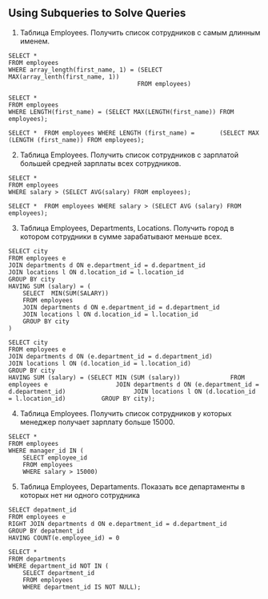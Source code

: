 
##  **Using Subqueries to Solve Queries**

1) Таблица Employees. Получить список сотрудников с самым длинным именем.

```
SELECT *
FROM employees
WHERE array_length(first_name, 1) = (SELECT MAX(array_lenth(first_name, 1))
									FROM employees)
```

```
SELECT *
FROM employees
WHERE LENGTH(first_name) = (SELECT MAX(LENGTH(first_name)) FROM employees);
```

```
SELECT *  FROM employees WHERE LENGTH (first_name) =       (SELECT MAX (LENGTH (first_name)) FROM employees);
```

2) Таблица Employees. Получить список сотрудников с зарплатой большей средней зарплаты всех сотрудников.

```
SELECT *
FROM employees
WHERE salary > (SELECT AVG(salary) FROM employees);
```

```
SELECT *  FROM employees WHERE salary > (SELECT AVG (salary) FROM employees);
```

3) Таблица Employees, Departments, Locations. Получить город в котором сотрудники в сумме зарабатывают меньше всех.

```
SELECT city
FROM employees e
JOIN departments d ON e.department_id = d.department_id
JOIN locations l ON d.location_id = l.location_id
GROUP BY city
HAVING SUM (salary) = (
	SELECT  MIN(SUM(SALARY))
	FROM employees
	JOIN departments d ON e.department_id = d.department_id
	JOIN locations l ON d.location_id = l.location_id
	GROUP BY city
)
```

```
SELECT city
FROM employees e
JOIN departments d ON (e.department_id = d.department_id)
JOIN locations l ON (d.location_id = l.location_id)
GROUP BY city
HAVING SUM (salary) = (SELECT MIN (SUM (salary))              FROM employees e                   JOIN departments d ON (e.department_id = d.department_id)                   JOIN locations l ON (d.location_id = l.location_id)          GROUP BY city);
```

4) Таблица Employees. Получить список сотрудников у которых менеджер получает зарплату больше 15000.

```
SELECT *  
FROM employees
WHERE manager_id IN (
	SELECT employee_id
	FROM employees
	WHERE salary > 15000)
```

5) Таблица Employees, Departaments. Показать все департаменты в которых нет ни одного сотрудника

```
SELECT depatment_id
FROM employees e
RIGHT JOIN departments d ON e.department_id = d.department_id
GROUP BY depatment_id
HAVING COUNT(e.employee_id) = 0
```

```
SELECT *
FROM departments
WHERE department_id NOT IN (
	SELECT department_id
	FROM employees
	WHERE department_id IS NOT NULL);
```